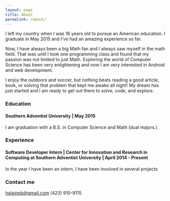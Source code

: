 ```yaml
---
layout: page
title: About
permalink: /about/
---
```


I left my country when I was 16 years old to pursue an American education. I graduate in May 2015 and I've had an amazing experience so far.

Now, I have always been a big Math fan and I always saw myself in the math field. That was until I took one programming class and found that my passion was not limited to just Math. Exploring the world of Computer Science has been very enlightening and now I am very interested in Android and web development.

I enjoy the outdoors and soccer, but nothing beats reading a good article, book, or solving that problem that kept me awake all night! My dream has just started and I am ready to get out there to solve, code, and explore.

### Education

#### Southern Adventist University | May 2015
I am graduation with a B.S. in Computer Science and Math (dual majors.) 

### Experience
#### Software Developer Intern | Center for Innovation and Research in Computing at Southern Adventist University | April 2014 - Present
In the year I have been an intern, I have been involved in several projects



### Contact me

[halainpb@gmail.com](halainpb@gmail.com)
(423) 910-9115
